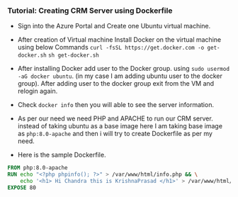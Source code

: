 ### Tutorial: Creating CRM Server using  Dockerfile

* Sign into the Azure Portal and Create one Ubuntu virtual machine.
* After creation of Virtual machine Install Docker on the virtual machine using below Commands
    ```curl -fsSL https://get.docker.com -o get-docker.sh```
    ```sh get-docker.sh```
*  After installing Docker add user to the Docker group. using ```sudo usermod -aG docker ubuntu```.  (in my case I am adding ubuntu user to the docker group). After adding user to the docker group exit from the VM and relogin again.
* Check ```docker info``` then you will able to see the server information.

* As per our need we need PHP and APACHE to run our CRM server. instead of taking ubuntu as a base image here I am taking base image as  ```php:8.0-apache``` and then i will try to create Dockerfile as per my need.


* Here is the sample Dockerfile.

```Dockerfile
FROM php:8.0-apache
RUN echo "<?php phpinfo(); ?>" > /var/www/html/info.php && \
    echo '<h1> Hi Chandra this is KrishnaPrasad </h1>' > /var/www/html/test.html
EXPOSE 80
```


